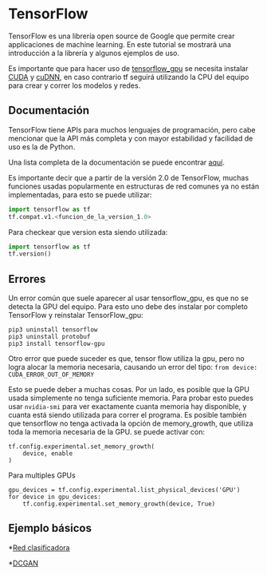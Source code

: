 # TensorFlow
TensorFlow es una librería open source de Google que permite crear applicaciones de machine learning. En este tutorial se mostrará una introducción a la librería y algunos ejemplos de uso.

Es importante que para hacer uso de [tensorflow_gpu](https://www.tensorflow.org/install/gpu) se necesita instalar [CUDA](https://developer.nvidia.com/cuda-toolkit-archive) y [cuDNN](https://developer.nvidia.com/cudnn), en caso contrario tf seguirá utilizando la CPU del equipo para crear y correr los modelos y redes.

## Documentación
TensorFlow tiene APIs para muchos lenguajes de programación, pero cabe mencionar que la API más completa y con mayor estabilidad y facilidad de uso es la de Python. 


Una lista completa de la documentación se puede encontrar [aquí](https://www.tensorflow.org/api_docs/python/).

Es importante decir que a partir de la versión 2.0 de TensorFlow, muchas funciones usadas popularmente en estructuras de red comunes ya no están implementadas, para esto se puede utilizar:

```python
import tensorflow as tf
tf.compat.v1.<funcion_de_la_version_1.0>
```
Para checkear que version esta siendo utilizada:
```python
import tensorflow as tf
tf.version()
```
## Errores
Un error común que suele aparecer al usar tensorflow_gpu, es que no se detecta la GPU del equipo.
Para esto uno debe des instalar por completo TensorFlow y reinstalar TensorFlow_gpu:
```
pip3 uninstall tensorflow
pip3 uninstall protobuf
pip3 install tensorflow-gpu
```
Otro error que puede suceder es que, tensor flow utiliza la gpu, pero no logra alocar la memoria necesaria, causando un error del tipo:
`from device: CUDA_ERROR_OUT_OF_MEMORY`

Esto se puede deber a muchas cosas. Por un lado, es posible que la GPU usada simplemente no tenga suficiente memoria. Para probar esto puedes usar `nvidia-smi` para ver exactamente cuanta memoria hay disponible, y cuanta está siendo utilizada para correr el programa. 
Es posible también que tensorflow no tenga activada la opción de memory_growth, que utiliza toda la memoria necesaria de la GPU. se puede activar con:
```
tf.config.experimental.set_memory_growth(
    device, enable
)
```
Para multiples GPUs
```
gpu_devices = tf.config.experimental.list_physical_devices('GPU')
for device in gpu_devices:
    tf.config.experimental.set_memory_growth(device, True)
```

## Ejemplo básicos
*[Red clasificadora](https://github.com/CreativAI-UC/Tutoriales/blob/master/ejemplo_red_clasificadora.ipynb)

*[DCGAN](https://github.com/CreativAI-UC/Tutoriales/blob/master/DCGAN.ipynb)
